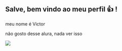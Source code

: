 ## Salve, bem vindo ao meu perfil 👍 !


meu nome é Victor 

não gosto desse alura, nada ver isso 


![](https://media1.tenor.com/m/DYzUq3uX1QgAAAAC/tom-and-jerry-evil.gif)
